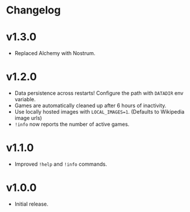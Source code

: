 # Changelog

# v1.3.0
- Replaced Alchemy with Nostrum.

# v1.2.0
- Data persistence across restarts! Configure the path with `DATADIR` env variable.
- Games are automatically cleaned up after 6 hours of inactivity.
- Use locally hosted images with `LOCAL_IMAGES=1`. (Defaults to Wikipedia image urls)
- `!info` now reports the number of active games.

# v1.1.0
- Improved `!help` and `!info` commands.

# v1.0.0
- Initial release.
